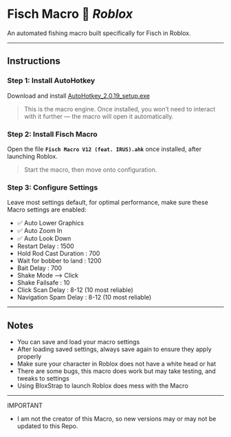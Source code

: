 # Fisch Macro 🎣 *Roblox*

An automated fishing macro built specifically for Fisch in Roblox.

---

## Instructions

### Step 1: Install AutoHotkey  
Download and install [AutoHotkey_2.0.19_setup.exe](https://www.autohotkey.com/)  
> This is the macro engine. Once installed, you won’t need to interact with it further — the macro will open it automatically.

### Step 2: Install Fisch Macro  
Open the file **`Fisch Macro V12 (feat. IRUS).ahk`** once installed, after launching Roblox.  
> Start the macro, then move onto configuration.

### Step 3: Configure Settings  
Leave most settings default,
 for optimal performance, make sure these Macro settings are enabled:  
- ✅ Auto Lower Graphics  
- ✅ Auto Zoom In  
- ✅ Auto Look Down
- Restart Delay : 1500
- Hold Rod Cast Duration : 700
- Wait for bobber to land : 1200
- Bait Delay : 700
- Shake Mode --> Click
- Shake Failsafe : 10
- Click Scan Delay : 8-12 (10 most reliable)
- Navigation Spam Delay : 8-12 (10 most reliable)
  
---

## Notes  
- You can save and load your macro settings
- After loading saved settings, always save again to ensure they apply properly
- Make sure your character in Roblox does not have a white head or hat
- There are some bugs, this macro does work but may take testing, and tweaks to settings
- Using BloxStrap to launch Roblox does mess with the Macro
  
---
IMPORTANT
- I am not the creator of this Macro, so new versions may or may not be updated to this Repo.
